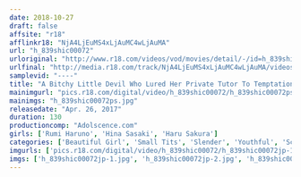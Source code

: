 ```yaml
---
date: 2018-10-27
draft: false
affsite: "r18"
afflinkr18: "NjA4LjEuMS4xLjAuMC4wLjAuMA"
url: "h_839shic00072"
urloriginal: "http://www.r18.com/videos/vod/movies/detail/-/id=h_839shic00072"
urlfinal: "http://media.r18.com/track/NjA4LjEuMS4xLjAuMC4wLjAuMA/videos/vod/movies/detail/-/id=h_839shic00072"
samplevid: "----"
title: "A Bitchy Little Devil Who Lured Her Private Tutor To Temptation Haru Sakura Rumi Haruno Hina Sasaki"
mainimgurl: "pics.r18.com/digital/video/h_839shic00072/h_839shic00072ps.jpg"
mainimgs: "h_839shic00072ps.jpg"
releasedate: "Apr. 26, 2017"
duration: 130
productioncomp: "Adolscence.com"
girls: ['Rumi Haruno', 'Hina Sasaki', 'Haru Sakura']
categories: ['Beautiful Girl', 'Small Tits', 'Slender', 'Youthful', 'School Uniform']
imgurls: ['pics.r18.com/digital/video/h_839shic00072/h_839shic00072jp-1.jpg', 'pics.r18.com/digital/video/h_839shic00072/h_839shic00072jp-2.jpg', 'pics.r18.com/digital/video/h_839shic00072/h_839shic00072jp-3.jpg', 'pics.r18.com/digital/video/h_839shic00072/h_839shic00072jp-4.jpg', 'pics.r18.com/digital/video/h_839shic00072/h_839shic00072jp-5.jpg', 'pics.r18.com/digital/video/h_839shic00072/h_839shic00072jp-6.jpg', 'pics.r18.com/digital/video/h_839shic00072/h_839shic00072jp-7.jpg', 'pics.r18.com/digital/video/h_839shic00072/h_839shic00072jp-8.jpg', 'pics.r18.com/digital/video/h_839shic00072/h_839shic00072jp-9.jpg', 'pics.r18.com/digital/video/h_839shic00072/h_839shic00072jp-10.jpg', 'pics.r18.com/digital/video/h_839shic00072/h_839shic00072jp-11.jpg', 'pics.r18.com/digital/video/h_839shic00072/h_839shic00072jp-12.jpg', 'pics.r18.com/digital/video/h_839shic00072/h_839shic00072jp-13.jpg', 'pics.r18.com/digital/video/h_839shic00072/h_839shic00072jp-14.jpg', 'pics.r18.com/digital/video/h_839shic00072/h_839shic00072jp-15.jpg', 'pics.r18.com/digital/video/h_839shic00072/h_839shic00072jp-16.jpg', 'pics.r18.com/digital/video/h_839shic00072/h_839shic00072jp-17.jpg', 'pics.r18.com/digital/video/h_839shic00072/h_839shic00072jp-18.jpg', 'pics.r18.com/digital/video/h_839shic00072/h_839shic00072jp-19.jpg', 'pics.r18.com/digital/video/h_839shic00072/h_839shic00072jp-20.jpg']
imgs: ['h_839shic00072jp-1.jpg', 'h_839shic00072jp-2.jpg', 'h_839shic00072jp-3.jpg', 'h_839shic00072jp-4.jpg', 'h_839shic00072jp-5.jpg', 'h_839shic00072jp-6.jpg', 'h_839shic00072jp-7.jpg', 'h_839shic00072jp-8.jpg', 'h_839shic00072jp-9.jpg', 'h_839shic00072jp-10.jpg', 'h_839shic00072jp-11.jpg', 'h_839shic00072jp-12.jpg', 'h_839shic00072jp-13.jpg', 'h_839shic00072jp-14.jpg', 'h_839shic00072jp-15.jpg', 'h_839shic00072jp-16.jpg', 'h_839shic00072jp-17.jpg', 'h_839shic00072jp-18.jpg', 'h_839shic00072jp-19.jpg', 'h_839shic00072jp-20.jpg']
---
```

